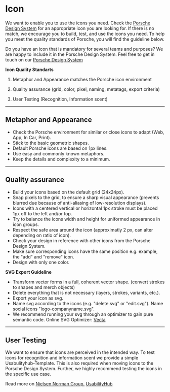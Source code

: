 # Icon

We want to enable you to use the icons you need. Check the [Porsche Design System](https://icons.porsche.com/#//) for an appropriate icon you are looking for. If there is no match, we encourage you to build,  test, and use the icons you need. To help you meet the quality standards of Porsche, you will find the guideline below.

Do you have an icon that is mandatory for several teams and purposes? We are happy to include it in the Porsche Design System. Feel free to get in touch on our [Porsche Design System](https://porschedev.slack.com/archives/CT7AVHTTQ)



**Icon Quality Standarts**

1. Metaphor and Appearance matches the Porsche icon environment

2. Quality assurance (grid, color, pixel, naming, metatags, export criteria)

3. User Testing (Recognition, Information scent)

---

## Metaphor and Appearance

- Check the Porsche environment for similar or close icons to adapt (Web, App, In Car, Print).
- Stick to the basic geometric shapes.
- Default Porsche icons are based on 1px lines.
- Use easy and commonly known metaphors.
- Keep the details and complexity to a minimum.

---

## Quality assurance

- Build your icons based on the default grid (24x24px). 
- Snap pixels to the grid, to ensure a sharp visual appearance (prevents blurred due because of anti-aliasing of low-resolution displays).
- Icons with a centered vertical or horizontal 1px stroke must be placed 1px off to the left and/or top.
- Try to balance the icons width and height for uniformed appearance in icon groups.
- Respect the safe area around the icon (approximatly 2 px, can alter depending on ratio of icon).
- Check your design in reference with other icons from the Porsche Design System.
- Make sure corresponding icons have the same position e.g. example, the "add" and "remove" icon.
- Design with only one color.

**SVG Export Guideline**

- Transform vector forms in a full, coherent vector shape. (convert strokes to shapes and merch objects)
- Delete everything that is not necessary (layers, strokes, variants, etc.).
- Export your icon as svg.
- Name svg according to the icons (e.g. "delete.svg" or "edit.svg"). Name social icons "logo-companyname.svg".
- We recommend running your svg through an optimizer to gain pure semantic code. Online SVG Optimizer: [Vecta](https://vecta.io/nano)

---

## User Testing

We want to ensure that icons are perceived in the intended way. To test icons for recognition and information scent we provide a simple Usabulityhub-Template. This is also required when moving icons to the Porsche Design System. Further, we highly recommend testing the icons in the specific use case.

Read more on 
[Nielsen Norman Group.](https://www.nngroup.com/articles/icon-testing/)
[UsabilityHub](https://usabilityhub.com/examples/easiest-icon-to-understand)


